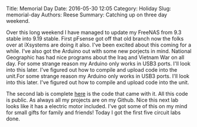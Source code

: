 Title: Memorial Day
Date: 2016-05-30 12:05
Category: Holiday
Slug: memorial-day
Authors: Reese
Summary: Catching up on three day weekend.

Over this long weekend I have managed to update my FreeNAS from 9.3 stable into 9.19 stable. First pFsense got off that old branch now the folks over at iXsystems are doing it also. I've been excited about this coming for a while. I've also got the Arduino out with some new porjects in mind. National Geographic has had nice programs about the Iraq and Vietnam War on all day. For some strange reason my Arduino only works in USB3 ports. I'll look into this later. I've figured out how
to compile and upload code into the unit.For some strange reason my Arduino only works in USB3 ports. I'll look into this later. I've figured out how to compile and upload code into the unit.

The second lab is complete [here](http://ardx.org/src/circ/CIRC02-code.txt) is the code that came with it. All this code is public. As always all my projects are on my Github. Nice this next lab looks like it has a electric motor included. I've got some of this on my mind for small gifts for family and friends! Today I got the first five circuit labs done.
